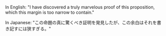 In English:
"I have discovered a truly marvelous proof of this proposition, which this margin is too narrow to contain."

In Japanese:
"この命題の真に驚くべき証明を発見したが、この余白はそれを書き記すには狭すぎる。"